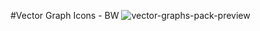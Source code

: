 #Vector Graph Icons - BW
![vector-graphs-pack-preview](https://cloud.githubusercontent.com/assets/11460318/13028497/cc9ab6b2-d23e-11e5-9e7d-669268040359.png)
